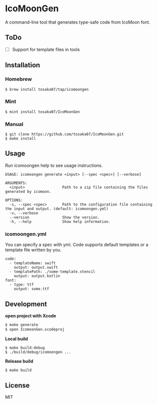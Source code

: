 # IcoMoonGen

A command-line tool that generates type-safe code from IcoMoon font.

## ToDo

- [ ] Support for template files in tools

## Installation
### Homebrew
```shell
$ brew install tosaka07/tap/icomoongen
```
### Mint
```shell
$ mint install tosaka07/IcoMoonGen
```
### Manual
```shell
$ git clone https://github.com/tosaka07/IcoMoonGen.git
$ make install
```

## Usage

Run icomoongen help to see usage instructions.

```
USAGE: icomoongen generate <input> [--spec <spec>] [--verbose]

ARGUMENTS:
  <input>                 Path to a zip file containing the files generated by icomoon.

OPTIONS:
  -s, --spec <spec>       Path to the configuration file containing the input and output. (default: icomoongen.yml)
  -v, --verbose
  --version               Show the version.
  -h, --help              Show help information.
```

### icomoongen.yml

You can specify a spec with yml.
Code supports default templates or a template file written by you.

```
code:
  - templateName: swift
    output: output.swift
  - templatePath: ./some-template.stencil
    output: output.kotlin
font:
  - type: ttf
    output: some.ttf
```

## Development

**open project with Xcode**

```sh
$ make generate
$ open IcomoonGen.xcodeproj
```

**Local build**

```
$ make build-debug
$ ./build/debug/icomoongen ...
```

**Release build**

```sh
$ make build
```

## License

MIT
